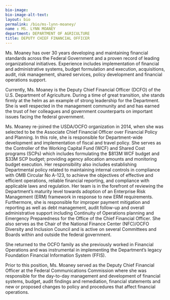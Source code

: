 ```yaml
---
bio-image:
bio-image-alt-text:
layout: bio
permalink: /bio/ms-lynn-moaney/
name : MS. LYNN MOANEY
department: DEPARTMENT OF AGRICULTURE
title: DEPUTY CHIEF FINANCIAL OFFICER
---
```

   Ms. Moaney has over 30 years developing and maintaining financial standards across the Federal Government and a proven record of leading organizational initiatives. Experience includes implementation of financial and administrative systems, budget formulation and execution, acquisitions, audit, risk management, shared services, policy development and financial operations support.
             
   Currently, Ms. Moaney is the Deputy Chief Financial Officer (DCFO) of the U.S. Department of Agriculture. During a time of great transition, she stands firmly at the helm as an example of strong leadership for the Department. She is well respected in the management community and and has earned the trust of her colleagues and government counterparts on important issues facing the federal government.
             
   Ms. Moaney re-joined the USDA/OCFO organization in 2014, when she was selected to be the Associate Chief Financial Officer over Financial Policy and Planning. In this role, she is responsible for Department-wide development and implementation of fiscal and travel policy. She serves as the Controller of the Working Capital Fund (WCF) and Shared Cost programs (SCPs) which includes formulating the $813M WCF budget and $33M SCP budget; providing agency allocation amounts and monitoring budget execution. Her responsibility also includes establishing Departmental policy related to maintaining internal controls in compliance with OMB Circular No A-123, to achieve the objectives of effective and efficient operations, reliable financial reporting, and compliance with applicable laws and regulation. Her team is in the forefront of reviewing the Department’s maturity level towards adoption of an Enterprise Risk Management (ERM) framework in response to new ERM requirements. Furthermore, she is responsible for improper payment mitigation and reporting as well as debt management, audit follow-up and overall administrative support including Continuity of Operations planning and Emergency Preparedness for the Office of the Chief Financial Officer. She also serves as the Chair of the National Finance Center (NFC)/OCFO Diversity and Inclusion Council and is active on several Committees and Boards within and outside the federal government.
             
   She returned to the OCFO family as she previously worked in Financial Operations and was instrumental in implementing the Department’s legacy Foundation Financial Information System (FFIS).
             
   Prior to this position, Ms. Moaney served as the Deputy Chief Financial Officer at the Federal Communications Commission where she was responsible for the day-to-day management and development of financial systems, budget, audit findings and remediation, financial statements and new or proposed changes to policy and procedures that affect financial operations.

